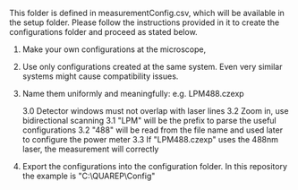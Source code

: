 This folder is defined in measurementConfig.csv, which will be available in the setup folder. Please follow the instructions provided in it to create the configurations folder and proceed as stated below.

1. Make your own configurations at the microscope, 

2. Use only configurations created at the same system. Even very similar systems might cause compatibility issues.

3. Name them uniformly and meaningfully: e.g. LPM488.czexp

	3.0 Detector windows must not overlap with laser lines
	3.2 Zoom in, use bidirectional scanning
	3.1 "LPM" will be the prefix to parse the useful configurations
	3.2 "488" will be read from the file name and used later to configure the power meter
	3.3 If "LPM488.czexp" uses the 488nm laser, the measurement will correctly

4. Export the configurations into the configuration folder. In this repository the example is "C:\QUAREP\Config\"
